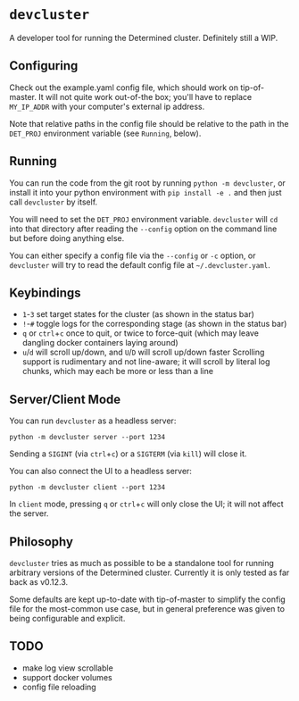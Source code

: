 # `devcluster`

A developer tool for running the Determined cluster.  Definitely still a WIP.

## Configuring

Check out the example.yaml config file, which should work on tip-of-master.  It
will not quite work out-of-the box; you'll have to replace `MY_IP_ADDR` with
your computer's external ip address.

Note that relative paths in the config file should be relative to the path in
the `DET_PROJ` environment variable (see `Running`, below).

## Running

You can run the code from the git root by running `python -m devcluster`, or
install it into your python environment with `pip install -e .` and then just
call `devcluster` by itself.

You will need to set the `DET_PROJ` environment variable.  `devcluster` will
`cd` into that directory after reading the `--config` option on the command
line but before doing anything else.

You can either specify a config file via the `--config` or `-c` option, or
`devcluster` will try to read the default config file at
`~/.devcluster.yaml`.

## Keybindings

- `1`-`3` set target states for the cluster (as shown in the status bar)
- `!`-`#` toggle logs for the corresponding stage (as shown in the status bar)
- `q` or `ctrl`+`c` once to quit, or twice to force-quit (which may leave
  dangling docker containers laying around)
- `u`/`d` will scroll up/down, and `U`/`D` will scroll up/down faster
  Scrolling support is rudimentary and not line-aware; it will scroll by
  literal log chunks, which may each be more or less than a line

## Server/Client Mode

You can run `devcluster` as a headless server:

    python -m devcluster server --port 1234

Sending a `SIGINT` (via `ctrl`+`c`) or a `SIGTERM` (via `kill`) will close it.

You can also connect the UI to a headless server:

    python -m devcluster client --port 1234

In `client` mode, pressing `q` or `ctrl`+`c` will only close the UI; it will
not affect the server.

## Philosophy

`devcluster` tries as much as possible to be a standalone tool for running
arbitrary versions of the Determined cluster.  Currently it is only tested as
far back as v0.12.3.

Some defaults are kept up-to-date with tip-of-master to simplify the config
file for the most-common use case, but in general preference was given to being
configurable and explicit.

## TODO

- make log view scrollable
- support docker volumes
- config file reloading
